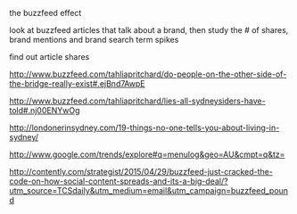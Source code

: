 the buzzfeed effect

look at buzzfeed articles that talk about a brand, then study the # of shares, brand mentions and brand search term spikes

find out article shares

http://www.buzzfeed.com/tahliapritchard/do-people-on-the-other-side-of-the-bridge-really-exist#.ejBnd7AwpE

http://www.buzzfeed.com/tahliapritchard/lies-all-sydneysiders-have-told#.nj00ENYwOg

http://londonerinsydney.com/19-things-no-one-tells-you-about-living-in-sydney/

http://www.google.com/trends/explore#q=menulog&geo=AU&cmpt=q&tz=

http://contently.com/strategist/2015/04/29/buzzfeed-just-cracked-the-code-on-how-social-content-spreads-and-its-a-big-deal/?utm_source=TCSdaily&utm_medium=email&utm_campaign=buzzfeed_pound